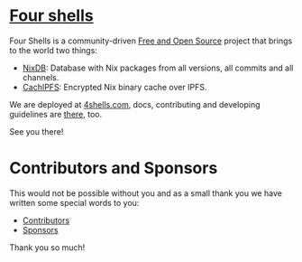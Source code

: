 # [Four shells](https://4shells.com)

Four Shells is a community-driven [Free and Open Source](https://en.wikipedia.org/wiki/FOSS) project that brings to the world two things:

- [NixDB](https://4shells.com/nixdb): Database with Nix packages from all versions, all commits and all channels.
- [CachIPFS](https://4shells.com/cachipfs): Encrypted Nix binary cache over IPFS.

We are deployed at [4shells.com](https://4shells.com), docs, contributing and developing guidelines are [there](https://4shells.com/docs), too.

See you there!

# Contributors and Sponsors

This would not be possible without you and as a small thank you we have written some special words to you:

- [Contributors](https://4shells.com/docs#contributors)
- [Sponsors](https://4shells.com/docs#sponsors)

Thank you so much!
